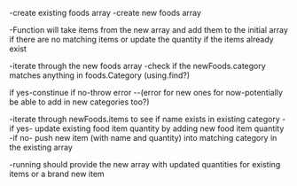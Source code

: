 -create existing foods array
-create new foods array

-Function will take items from the new array and add them to the initial array if there are no matching items or update the quantity if the items already exist

-iterate through the new foods array
-check if the newFoods.category matches anything in foods.Category (using.find?)

if yes-constinue   if no-throw error
--(error for new ones for now-potentially be able to add in new categories too?)

-iterate through newFoods.items to see if name exists in existing category
-if yes- update existing food item quantity by adding new food item quantity
-if no- push new item (with name and quantity) into matching category in the existing array

-running should provide the new array with updated quantities for existing items or a brand new item
